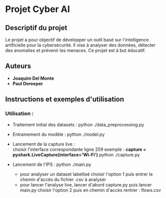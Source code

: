 # Projet Cyber AI

## Descriptif du projet
Le projet a pour objectif de développer un outil basé sur l'intelligence artificielle pour la cybersécurité. Il vise à analyser des données, détecter des anomalies et prévenir les menaces. Ce projet est à but éducatif.

## Auteurs
- **Joaquim Del Monte**
- **Paul Dereeper**

## Instructions et exemples d'utilisation

### Utilisation :
- Traitement initial des datasets :
    python ./data_preprocessing.py
  
- Entrainement du modèle :
    python ./model.py

- Lancement de la capture live :  
    choisir l'interface correspondante ligne 259
    exemple : **capture = pyshark.LiveCapture(interface='Wi-Fi')**
    python ./capture.py

- Lancement de l'IPS :
    python ./main.py
    - pour analyser un dataset labellisé choisir l'option 1 puis entrer le chemin d'accès du fichier .csv à analyser
    - pour lancer l'analyse live, lancer d'abord capture.py puis lancer main.py choisir l'option 2 puis en chemin d'accès rentrer : flows.csv 
